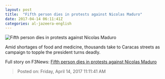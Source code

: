 ```yaml
---
layout: post
title:  "Fifth person dies in protests against Nicolas Maduro"
date: 2017-04-14 06:11:41Z
categories: al-jazeera-english
---
```


![Fifth person dies in protests against Nicolas Maduro](http://www.aljazeera.com/mritems/Images/2017/4/14/a9e8b6482a674da9b17879eb59294b13_18.jpg)

Amid shortages of food and medicine, thousands take to Caracas streets as campaign to topple the president turns deadly.


Full story on F3News: [Fifth person dies in protests against Nicolas Maduro](http://www.f3nws.com/n/gRyrZ)

> Posted on: Friday, April 14, 2017 11:11:41 AM
